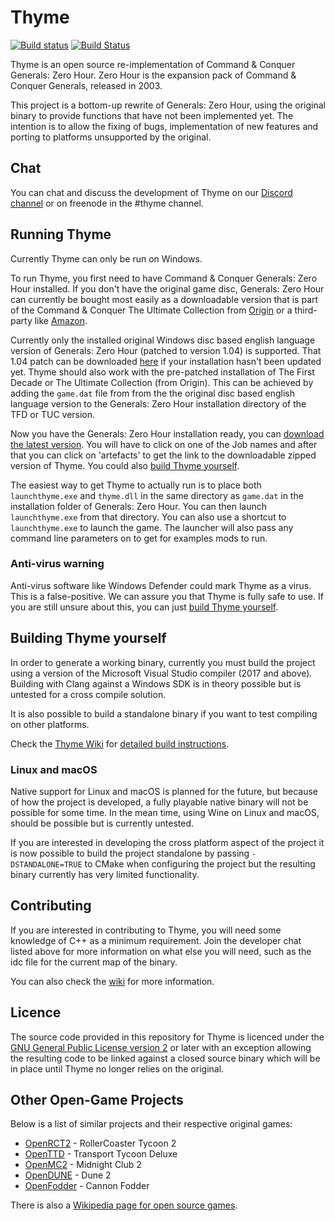 # Thyme

[![Build status](https://ci.appveyor.com/api/projects/status/thd1as29wfnkh586?svg=true)](https://ci.appveyor.com/project/AdamMondez/thyme)
[![Build Status](https://travis-ci.org/TheAssemblyArmada/Thyme.svg?branch=develop)](https://travis-ci.org/TheAssemblyArmada/Thyme)

Thyme is an open source re-implementation of Command & Conquer Generals: Zero Hour. Zero Hour is the expansion pack of Command & Conquer Generals, released in 2003.

This project is a bottom-up rewrite of Generals: Zero Hour,
using the original binary to provide functions that have not been implemented yet.
The intention is to allow the fixing of bugs, implementation of new
features and porting to platforms unsupported by the original.

## Chat

You can chat and discuss the development of Thyme on our [Discord channel](https://discord.gg/YhdMbvD) or on freenode in the #thyme channel.

## Running Thyme

Currently Thyme can only be run on Windows.

To run Thyme, you first need to have Command & Conquer Generals: Zero Hour installed. If you don't have the original game disc, Generals: Zero Hour can currently be bought most easily as a downloadable version that is part of the Command & Conquer The Ultimate Collection from [Origin](https://www.origin.com/en-us/store/command-and-conquer/command-and-conquer-the-ultimate-collection/ultimate-collection) or a third-party like [Amazon](https://www.amazon.com/Command-Conquer-Ultimate-Collection-PC/dp/B0095C0I4W).

Currently only the installed original Windows disc based english language version of Generals: Zero Hour (patched to version 1.04) is supported. That 1.04 patch can be downloaded [here](ftp.ea.com/pub/eapacific/generals/generalszh/DownloadablePatches/GeneralsZH-104-english.exe) if your installation hasn't been updated yet. Thyme should also work with the pre-patched installation of The First Decade or The Ultimate Collection (from Origin). This can be achieved by adding the `game.dat` file from from the the original disc based english language version to the Generals: Zero Hour installation directory of the TFD or TUC version.

Now you have the Generals: Zero Hour installation ready, you can [download the latest version](https://ci.appveyor.com/project/AdamMondez/thyme). You will have to click on one of the Job names and after that you can click on 'artefacts' to get the link to the downloadable zipped version of Thyme. You could also [build Thyme yourself](#building-thyme-yourself).

The easiest way to get Thyme to actually run is to place both `launchthyme.exe` and `thyme.dll` in the same directory as `game.dat` in the installation folder of Generals: Zero Hour. You can then launch `launchthyme.exe` from that directory. You can also use a shortcut to `launchthyme.exe` to launch the game. The launcher will also pass any command line parameters on to get for examples mods to run.

### Anti-virus warning

Anti-virus software like Windows Defender could mark Thyme as a virus. This is a false-positive. We can assure you that Thyme is fully safe to use. If you are still unsure about this, you can just [build Thyme yourself](#building-thyme-yourself).

## Building Thyme yourself

In order to generate a working binary, currently you must build the project using
a version of the Microsoft Visual Studio compiler (2017 and above). Building with Clang against a Windows SDK is in theory
possible but is untested for a cross compile solution.

It is also possible to build a standalone binary if you want to test compiling on other platforms.
 
Check the [Thyme Wiki](https://github.com/TheAssemblyArmada/Thyme/wiki) for [detailed build instructions](https://github.com/TheAssemblyArmada/Thyme/wiki/Compiling-Thyme).

### Linux and macOS

Native support for Linux and macOS is planned for the future, but because of how
the project is developed, a fully playable native binary will not be possible for some time.
In the mean time, using Wine on Linux and macOS, should be possible but
is currently untested.

If you are interested in developing the cross platform aspect of the project
it is now possible to build the project standalone by passing ```-DSTANDALONE=TRUE``` to CMake when configuring the project
but the resulting binary currently has very limited functionality.

## Contributing

If you are interested in contributing to Thyme, you will need some knowledge of C++
as a minimum requirement. Join the developer chat listed above for more information on
what else you will need, such as the idc file for the current map of the binary.

You can also check the [wiki](https://github.com/TheAssemblyArmada/Thyme/wiki) for more information.

## Licence

The source code provided in this repository for
Thyme is licenced under the [GNU General Public License version 2](https://www.gnu.org/licenses/old-licenses/gpl-2.0.html)
or later with an exception allowing the resulting code to be linked against a closed source
binary which will be in place until Thyme no longer relies on the original.

## Other Open-Game Projects

Below is a list of similar projects and their respective original games:

 * [OpenRCT2](https://github.com/OpenRCT2/OpenRCT2) - RollerCoaster Tycoon 2
 * [OpenTTD](https://www.openttd.org/) - Transport Tycoon Deluxe
 * [OpenMC2](https://github.com/LRFLEW/OpenMC2) - Midnight Club 2
 * [OpenDUNE](https://github.com/OpenDUNE/OpenDUNE) - Dune 2
 * [OpenFodder](https://github.com/OpenFodder/openfodder) - Cannon Fodder

There is also a [Wikipedia page for open source games](https://en.wikipedia.org/wiki/List_of_open-source_video_games).
